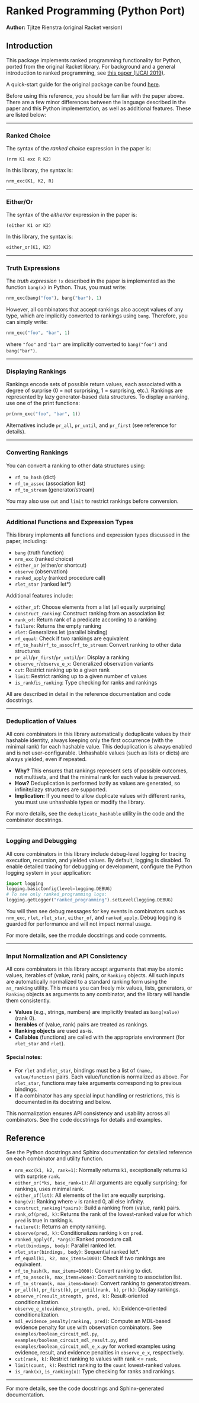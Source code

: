 # Ranked Programming (Python Port)

**Author:** Tjitze Rienstra (original Racket version)

## Introduction

This package implements ranked programming functionality for Python, ported from the original Racket library. For background and a general introduction to ranked programming, see [this paper (IJCAI 2019)](https://github.com/tjitze/ranked-programming/blob/master/documentation/ranked_programming.pdf).

A quick-start guide for the original package can be found [here](https://github.com/tjitze/ranked-programming/blob/master/README.md).

Before using this reference, you should be familiar with the paper above. There are a few minor differences between the language described in the paper and this Python implementation, as well as additional features. These are listed below:

---

### Ranked Choice

The syntax of the *ranked choice* expression in the paper is:

    (nrm K1 exc R K2)

In this library, the syntax is:

```python
nrm_exc(K1, K2, R)
```

---

### Either/Or

The syntax of the *either/or* expression in the paper is:

    (either K1 or K2)

In this library, the syntax is:

```python
either_or(K1, K2)
```

---

### Truth Expressions

The *truth expression* `!x` described in the paper is implemented as the function `bang(x)` in Python. Thus, you must write:

```python
nrm_exc(bang("foo"), bang("bar"), 1)
```

However, all combinators that accept rankings also accept values of any type, which are implicitly converted to rankings using `bang`. Therefore, you can simply write:

```python
nrm_exc("foo", "bar", 1)
```

where `"foo"` and `"bar"` are implicitly converted to `bang("foo")` and `bang("bar")`.

---

### Displaying Rankings

Rankings encode sets of possible return values, each associated with a degree of surprise (0 = not surprising, 1 = surprising, etc.). Rankings are represented by lazy generator-based data structures. To display a ranking, use one of the print functions:

```python
pr(nrm_exc("foo", "bar", 1))
```

Alternatives include `pr_all`, `pr_until`, and `pr_first` (see reference for details).

---

### Converting Rankings

You can convert a ranking to other data structures using:
- `rf_to_hash` (dict)
- `rf_to_assoc` (association list)
- `rf_to_stream` (generator/stream)

You may also use `cut` and `limit` to restrict rankings before conversion.

---

### Additional Functions and Expression Types

This library implements all functions and expression types discussed in the paper, including:
- `bang` (truth function)
- `nrm_exc` (ranked choice)
- `either_or` (either/or shortcut)
- `observe` (observation)
- `ranked_apply` (ranked procedure call)
- `rlet_star` (ranked let*)

Additional features include:
- `either_of`: Choose elements from a list (all equally surprising)
- `construct_ranking`: Construct ranking from an association list
- `rank_of`: Return rank of a predicate according to a ranking
- `failure`: Returns the empty ranking
- `rlet`: Generalizes let (parallel binding)
- `rf_equal`: Check if two rankings are equivalent
- `rf_to_hash`/`rf_to_assoc`/`rf_to_stream`: Convert ranking to other data structures
- `pr_all`/`pr_first`/`pr_until`/`pr`: Display a ranking
- `observe_r`/`observe_e_x`: Generalized observation variants
- `cut`: Restrict ranking up to a given rank
- `limit`: Restrict ranking up to a given number of values
- `is_rank`/`is_ranking`: Type checking for ranks and rankings

All are described in detail in the reference documentation and code docstrings.

---

### Deduplication of Values

All core combinators in this library automatically deduplicate values by their hashable identity, always keeping only the first occurrence (with the minimal rank) for each hashable value. This deduplication is always enabled and is not user-configurable. Unhashable values (such as lists or dicts) are always yielded, even if repeated.

- **Why?** This ensures that rankings represent sets of possible outcomes, not multisets, and that the minimal rank for each value is preserved.
- **How?** Deduplication is performed lazily as values are generated, so infinite/lazy structures are supported.
- **Implication:** If you need to allow duplicate values with different ranks, you must use unhashable types or modify the library.

For more details, see the `deduplicate_hashable` utility in the code and the combinator docstrings.

---

### Logging and Debugging

All core combinators in this library include debug-level logging for tracing execution, recursion, and yielded values. By default, logging is disabled. To enable detailed tracing for debugging or development, configure the Python logging system in your application:

```python
import logging
logging.basicConfig(level=logging.DEBUG)
# To see only ranked_programming logs:
logging.getLogger("ranked_programming").setLevel(logging.DEBUG)
```

You will then see debug messages for key events in combinators such as `nrm_exc`, `rlet`, `rlet_star`, `either_of`, and `ranked_apply`. Debug logging is guarded for performance and will not impact normal usage.

For more details, see the module docstrings and code comments.

---

### Input Normalization and API Consistency

All core combinators in this library accept arguments that may be atomic values, iterables of (value, rank) pairs, or `Ranking` objects. All such inputs are automatically normalized to a standard ranking form using the `as_ranking` utility. This means you can freely mix values, lists, generators, or `Ranking` objects as arguments to any combinator, and the library will handle them consistently.

- **Values** (e.g., strings, numbers) are implicitly treated as `bang(value)` (rank 0).
- **Iterables** of (value, rank) pairs are treated as rankings.
- **Ranking objects** are used as-is.
- **Callables** (functions) are called with the appropriate environment (for `rlet_star` and `rlet`).

#### Special notes:
- For `rlet` and `rlet_star`, bindings must be a list of `(name, value/function)` pairs. Each value/function is normalized as above. For `rlet_star`, functions may take arguments corresponding to previous bindings.
- If a combinator has any special input handling or restrictions, this is documented in its docstring and below.

This normalization ensures API consistency and usability across all combinators. See the code docstrings for details and examples.

## Reference

See the Python docstrings and Sphinx documentation for detailed reference on each combinator and utility function.

- `nrm_exc(k1, k2, rank=1)`: Normally returns `k1`, exceptionally returns `k2` with surprise `rank`.
- `either_or(*ks, base_rank=1)`: All arguments are equally surprising; for rankings, uses minimal rank.
- `either_of(lst)`: All elements of the list are equally surprising.
- `bang(v)`: Ranking where `v` is ranked 0, all else infinity.
- `construct_ranking(*pairs)`: Build a ranking from (value, rank) pairs.
- `rank_of(pred, k)`: Returns the rank of the lowest-ranked value for which `pred` is true in ranking `k`.
- `failure()`: Returns an empty ranking.
- `observe(pred, k)`: Conditionalizes ranking `k` on `pred`.
- `ranked_apply(f, *args)`: Ranked procedure call.
- `rlet(bindings, body)`: Parallel ranked let.
- `rlet_star(bindings, body)`: Sequential ranked let*.
- `rf_equal(k1, k2, max_items=1000)`: Check if two rankings are equivalent.
- `rf_to_hash(k, max_items=1000)`: Convert ranking to dict.
- `rf_to_assoc(k, max_items=None)`: Convert ranking to association list.
- `rf_to_stream(k, max_items=None)`: Convert ranking to generator/stream.
- `pr_all(k)`, `pr_first(k)`, `pr_until(rank, k)`, `pr(k)`: Display rankings.
- `observe_r(result_strength, pred, k)`: Result-oriented conditionalization.
- `observe_e_x(evidence_strength, pred, k)`: Evidence-oriented conditionalization.
- `mdl_evidence_penalty(ranking, pred)`: Compute an MDL-based evidence penalty for use with observation combinators. See ``examples/boolean_circuit_mdl.py``, ``examples/boolean_circuit_mdl_result.py``, and ``examples/boolean_circuit_mdl_e_x.py`` for worked examples using evidence, result, and evidence penalties in `observe_e_x`, respectively.
- `cut(rank, k)`: Restrict ranking to values with rank <= `rank`.
- `limit(count, k)`: Restrict ranking to the `count` lowest-ranked values.
- `is_rank(x)`, `is_ranking(x)`: Type checking for ranks and rankings.

---

For more details, see the code docstrings and Sphinx-generated documentation.
